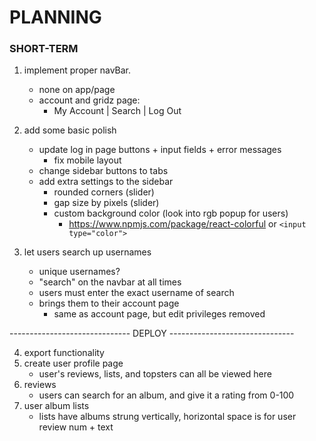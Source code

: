 # PLANNING

### SHORT-TERM

1. implement proper navBar.
    - none on app/page
    - account and gridz page:
        - My Account | Search | Log Out

2. add some basic polish
    - update log in page buttons + input fields + error messages
        - fix mobile layout
    - change sidebar buttons to tabs
    - add extra settings to the sidebar
        - rounded corners (slider)
        - gap size by pixels (slider)
        - custom background color (look into rgb popup for users)
            - https://www.npmjs.com/package/react-colorful or `<input type="color">`

3. let users search up usernames
    - unique usernames?
    - "search" on the navbar at all times
    - users must enter the exact username of search
    - brings them to their account page
        - same as account page, but edit privileges removed

------------------------------ DEPLOY -------------------------------

4. export functionality
5. create user profile page
    - user's reviews, lists, and topsters can all be viewed here
6. reviews
    - users can search for an album, and give it a rating from 0-100
7. user album lists
    - lists have albums strung vertically, horizontal space is for user review num + text